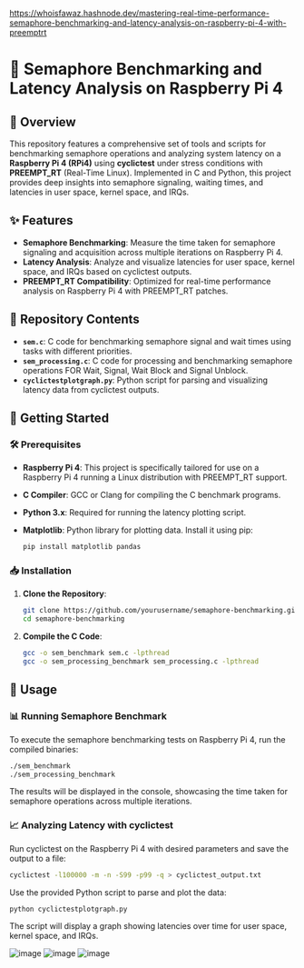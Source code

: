 https://whoisfawaz.hashnode.dev/mastering-real-time-performance-semaphore-benchmarking-and-latency-analysis-on-raspberry-pi-4-with-preemptrt

# 🚀 Semaphore Benchmarking and Latency Analysis on Raspberry Pi 4

## 📖 Overview

This repository features a comprehensive set of tools and scripts for benchmarking semaphore operations and analyzing system latency on a **Raspberry Pi 4 (RPi4)** using **cyclictest** under stress conditions with **PREEMPT_RT** (Real-Time Linux). Implemented in C and Python, this project provides deep insights into semaphore signaling, waiting times, and latencies in user space, kernel space, and IRQs.

## ✨ Features

- **Semaphore Benchmarking**: Measure the time taken for semaphore signaling and acquisition across multiple iterations on Raspberry Pi 4.
- **Latency Analysis**: Analyze and visualize latencies for user space, kernel space, and IRQs based on cyclictest outputs.
- **PREEMPT_RT Compatibility**: Optimized for real-time performance analysis on Raspberry Pi 4 with PREEMPT_RT patches.

## 📂 Repository Contents

- **`sem.c`**: C code for benchmarking semaphore signal and wait times using tasks with different priorities.
- **`sem_processing.c`**: C code for processing and benchmarking semaphore operations FOR Wait, Signal, Wait Block and Signal Unblock.
- **`cyclictestplotgraph.py`**: Python script for parsing and visualizing latency data from cyclictest outputs.

## 🚀 Getting Started

### 🛠️ Prerequisites

- **Raspberry Pi 4**: This project is specifically tailored for use on a Raspberry Pi 4 running a Linux distribution with PREEMPT_RT support.
- **C Compiler**: GCC or Clang for compiling the C benchmark programs.
- **Python 3.x**: Required for running the latency plotting script.
- **Matplotlib**: Python library for plotting data. Install it using pip:

    ```bash
    pip install matplotlib pandas
    ```

### 📥 Installation

1. **Clone the Repository**:

    ```bash
    git clone https://github.com/yourusername/semaphore-benchmarking.git
    cd semaphore-benchmarking
    ```

2. **Compile the C Code**:

    ```bash
    gcc -o sem_benchmark sem.c -lpthread
    gcc -o sem_processing_benchmark sem_processing.c -lpthread
    ```

## 🏃 Usage

### 📊 Running Semaphore Benchmark

To execute the semaphore benchmarking tests on Raspberry Pi 4, run the compiled binaries:

```bash
./sem_benchmark
./sem_processing_benchmark
```
The results will be displayed in the console, showcasing the time taken for semaphore operations across multiple iterations.

### 📈 Analyzing Latency with cyclictest
Run cyclictest on the Raspberry Pi 4 with desired parameters and save the output to a file:
```bash
cyclictest -l100000 -m -n -S99 -p99 -q > cyclictest_output.txt
```

Use the provided Python script to parse and plot the data:
```bash
python cyclictestplotgraph.py
```
The script will display a graph showing latencies over time for user space, kernel space, and IRQs.

![image](https://github.com/user-attachments/assets/6573fdb3-48c7-42dc-b2b9-db0b4cb368f8)
![image](https://github.com/user-attachments/assets/2135888f-06aa-4326-992f-4eae9783528b)
![image](https://github.com/user-attachments/assets/f5470cc0-5126-41c9-9f58-df8ee2ed01f8)

